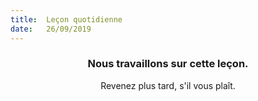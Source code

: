 ```yaml
---
title:  Leçon quotidienne
date:   26/09/2019
---
```


### <center>Nous travaillons sur cette leçon.</center>
<center>Revenez plus tard, s'il vous plaît.</center>